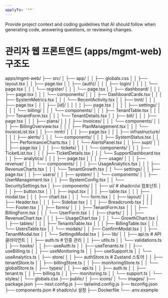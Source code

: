 ```yaml
---
applyTo: '**'
---
```

Provide project context and coding guidelines that AI should follow when generating code, answering questions, or reviewing changes.

# 관리자 웹 프론트엔드 (apps/mgmt-web) 구조도

apps/mgmt-web/
├── src/
│   ├── app/
│   │   ├── globals.css
│   │   ├── layout.tsx
│   │   ├── page.tsx
│   │   ├── (auth)/
│   │   │   ├── login/
│   │   │   │   └── page.tsx
│   │   │   └── register/
│   │   │       └── page.tsx
│   │   ├── dashboard/
│   │   │   ├── page.tsx
│   │   │   └── components/
│   │   │       ├── DashboardCards.tsx
│   │   │       ├── SystemMetrics.tsx
│   │   │       └── RecentActivity.tsx
│   │   ├── tnnt/
│   │   │   ├── page.tsx
│   │   │   ├── [id]/
│   │   │   │   ├── page.tsx
│   │   │   │   ├── settings/
│   │   │   │   └── billing/
│   │   │   └── components/
│   │   │       ├── TenantTable.tsx
│   │   │       ├── TenantForm.tsx
│   │   │       └── TenantDetails.tsx
│   │   ├── bill/
│   │   │   ├── page.tsx
│   │   │   ├── plans/
│   │   │   ├── invoices/
│   │   │   └── components/
│   │   │       ├── BillingOverview.tsx
│   │   │       ├── PlanManagement.tsx
│   │   │       └── InvoiceList.tsx
│   │   ├── mntr/
│   │   │   ├── page.tsx
│   │   │   ├── infrastructure/
│   │   │   ├── alerts/
│   │   │   └── components/
│   │   │       ├── SystemStatus.tsx
│   │   │       ├── PerformanceCharts.tsx
│   │   │       └── AlertsPanel.tsx
│   │   ├── supt/
│   │   │   ├── page.tsx
│   │   │   ├── tickets/
│   │   │   └── components/
│   │   │       ├── TicketList.tsx
│   │   │       ├── TicketDetails.tsx
│   │   │       └── SupportDashboard.tsx
│   │   ├── analytics/
│   │   │   ├── page.tsx
│   │   │   ├── usage/
│   │   │   ├── revenue/
│   │   │   └── components/
│   │   │       ├── UsageAnalytics.tsx
│   │   │       ├── RevenueCharts.tsx
│   │   │       └── TenantGrowth.tsx
│   │   └── settings/
│   │       ├── page.tsx
│   │       ├── users/
│   │       ├── system/
│   │       └── components/
│   │           ├── UserManagement.tsx
│   │           ├── SystemConfig.tsx
│   │           └── SecuritySettings.tsx
│   ├── components/
│   │   ├── ui/                   # shadcn/ui 컴포넌트
│   │   │   ├── button.tsx
│   │   │   ├── input.tsx
│   │   │   ├── table.tsx
│   │   │   ├── modal.tsx
│   │   │   ├── chart.tsx
│   │   │   └── form.tsx
│   │   ├── layout/
│   │   │   ├── Header.tsx
│   │   │   ├── Sidebar.tsx
│   │   │   ├── Breadcrumb.tsx
│   │   │   └── Footer.tsx
│   │   ├── forms/
│   │   │   ├── TenantForm.tsx
│   │   │   ├── BillingForm.tsx
│   │   │   └── UserForm.tsx
│   │   ├── charts/
│   │   │   ├── RevenueChart.tsx
│   │   │   ├── UsageChart.tsx
│   │   │   └── GrowthChart.tsx
│   │   ├── tables/
│   │   │   ├── TenantsTable.tsx
│   │   │   ├── BillingTable.tsx
│   │   │   └── UsersTable.tsx
│   │   └── modals/
│   │       ├── ConfirmModal.tsx
│   │       ├── TenantModal.tsx
│   │       └── SettingsModal.tsx
│   ├── lib/
│   │   ├── api.ts               # API 클라이언트
│   │   ├── auth.ts              # 인증 관리
│   │   ├── utils.ts
│   │   └── validations.ts
│   ├── hooks/
│   │   ├── useAuth.ts
│   │   ├── useTenants.ts
│   │   ├── useBilling.ts
│   │   ├── useMonitoring.ts
│   │   ├── useSupport.ts
│   │   └── useAnalytics.ts
│   ├── store/
│   │   ├── authStore.ts         # Zustand 스토어
│   │   ├── tenantStore.ts
│   │   ├── billingStore.ts
│   │   ├── monitoringStore.ts
│   │   └── globalStore.ts
│   ├── types/
│   │   ├── api.ts
│   │   ├── auth.ts
│   │   ├── tenant.ts
│   │   ├── billing.ts
│   │   ├── monitoring.ts
│   │   └── support.ts
│   └── styles/
│       └── globals.css
├── public/
│   ├── icons/
│   └── images/
├── package.json
├── next.config.js
├── tailwind.config.js
├── tsconfig.json
├── components.json              # shadcn/ui 설정
├── Dockerfile
└── .env.example
